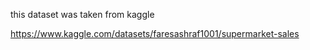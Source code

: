 this dataset was taken from kaggle

https://www.kaggle.com/datasets/faresashraf1001/supermarket-sales
